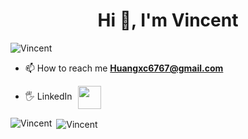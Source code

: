<h1 align="center">Hi 👋, I'm Vincent</h1>

<p align="left"> <img src="https://komarev.com/ghpvc/?username=xingchengh&label=Profile%20views&color=0e75b6&style=flat" alt="Vincent" /> </p>

- 📫 How to reach me **Huangxc6767@gmail.com**

- 🖐️ LinkedIn <a href="https://www.linkedin.com/in/vincent-huang-8b0365365/" target="_blank" rel="noopener noreferrer"> <img src="https://cdn-icons-png.flaticon.com/512/174/174857.png"   height="37" style="vertical-align:middle; margin-left:5px"></a>
<p align="left">
</p>

<p><img align="left" src="https://github-readme-stats.vercel.app/api/top-langs?username=VincentHuang67&show_icons=true&locale=en&layout=compact" alt="Vincent" /></p>

<p>&nbsp;<img align="center" src="https://github-readme-stats.vercel.app/api?username=VincentHuang67&show_icons=true&locale=en" alt="Vincent" /></p>
